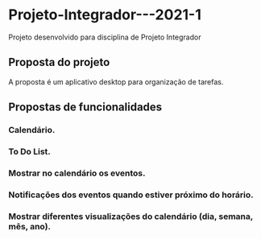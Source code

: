 # Projeto-Integrador---2021-1
Projeto desenvolvido para disciplina de Projeto Integrador

## Proposta do projeto

A proposta é um aplicativo desktop para organização de tarefas.

## Propostas de funcionalidades

### Calendário.
### To Do List.
### Mostrar no calendário os eventos.
### Notificações dos eventos quando estiver próximo do horário.
### Mostrar diferentes visualizações do calendário (dia, semana, mês, ano).
